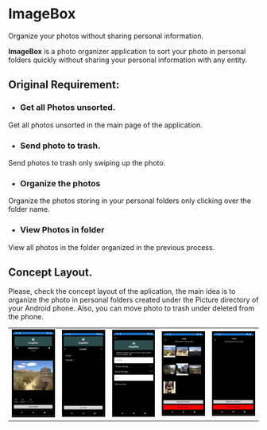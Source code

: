 # ImageBox
Organize your photos without sharing personal information.

**ImageBox** is a photo organizer application to sort your photo in personal folders quickly without sharing your personal information with any entity. 

## Original Requirement: 

* ### Get all Photos unsorted.
Get all photos unsorted in the main page of the application.
* ### Send photo to trash.
Send photos to trash only swiping up the photo.
* ### Organize the photos
Organize the photos storing in your personal folders only clicking over the folder name.
* ### View Photos in folder
View all photos in the folder organized in the previous process.

## Concept Layout.
Please, check the concept layout of the aplication, the main idea is to organize the photo in personal folders created under the Picture directory of your Android phone. Also, you can move photo to trash under deleted from the phone.
<table>
  <tr>
    <td>
      <img src="./ImageBox/ImageBox/Design/MainPage.png" width="200">
    </td>
    <td>
      <img src="./ImageBox/ImageBox/Design/Albumns.png" width="200">
      </td>
      <td>
        <img src="./ImageBox/ImageBox/Design/Settings.png" width="200">
      </td>
    <td>
      <img src="./ImageBox/ImageBox/Design/Trash.png" width="200">
    </td>
    <td>
      <img src="./ImageBox/ImageBox/Design/Trash-2.png" width="200">
      </td>
  </tr>
  </table>

